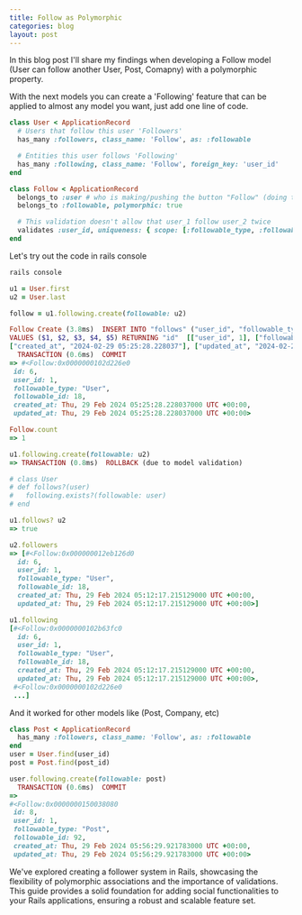 ```yaml
---
title: Follow as Polymorphic
categories: blog
layout: post
---
```


In this blog post I'll share my findings when developing a Follow model (User can follow another User, Post, Comapny) with a polymorphic property.

With the next models you can create a 'Following' feature that can be applied to almost any model you want, just add one line of code.

```ruby
class User < ApplicationRecord
  # Users that follow this user 'Followers'
  has_many :followers, class_name: 'Follow', as: :followable

  # Entities this user follows 'Following'
  has_many :following, class_name: 'Follow', foreign_key: 'user_id'
end

class Follow < ApplicationRecord
  belongs_to :user # who is making/pushing the button "Follow" (doing the following)
  belongs_to :followable, polymorphic: true

  # This validation doesn't allow that user_1 follow user_2 twice
  validates :user_id, uniqueness: { scope: [:followable_type, :followable_id] }
end
```
Let's try out the code in rails console

```ruby
rails console

u1 = User.first
u2 = User.last

follow = u1.following.create(followable: u2)

Follow Create (3.8ms)  INSERT INTO "follows" ("user_id", "followable_type", "followable_id", "created_at", "updated_at") 
VALUES ($1, $2, $3, $4, $5) RETURNING "id"  [["user_id", 1], ["followable_type", "User"], ["followable_id", 18], 
["created_at", "2024-02-29 05:25:28.228037"], ["updated_at", "2024-02-29 05:25:28.228037"]]
  TRANSACTION (0.6ms)  COMMIT
=> #<Follow:0x0000000102d226e0
 id: 6,
 user_id: 1,
 followable_type: "User",
 followable_id: 18,
 created_at: Thu, 29 Feb 2024 05:25:28.228037000 UTC +00:00,
 updated_at: Thu, 29 Feb 2024 05:25:28.228037000 UTC +00:00>

Follow.count
=> 1

u1.following.create(followable: u2)
=> TRANSACTION (0.8ms)  ROLLBACK (due to model validation)

# class User
# def follows?(user)
#   following.exists?(followable: user)
# end

u1.follows? u2
=> true

u2.followers
=> [#<Follow:0x000000012eb126d0
  id: 6,
  user_id: 1,
  followable_type: "User",
  followable_id: 18,
  created_at: Thu, 29 Feb 2024 05:12:17.215129000 UTC +00:00,
  updated_at: Thu, 29 Feb 2024 05:12:17.215129000 UTC +00:00>]

u1.following
[#<Follow:0x0000000102b63fc0
  id: 6,
  user_id: 1,
  followable_type: "User",
  followable_id: 18,
  created_at: Thu, 29 Feb 2024 05:12:17.215129000 UTC +00:00,
  updated_at: Thu, 29 Feb 2024 05:12:17.215129000 UTC +00:00>,
 #<Follow:0x0000000102d226e0
 ...]
```

And it worked for other models like (Post, Company, etc)

```ruby
class Post < ApplicationRecord
  has_many :followers, class_name: 'Follow', as: :followable
end
user = User.find(user_id)
post = Post.find(post_id)

user.following.create(followable: post)
  TRANSACTION (0.6ms)  COMMIT
=> 
#<Follow:0x0000000150038080
 id: 8,
 user_id: 1,
 followable_type: "Post",
 followable_id: 92,
 created_at: Thu, 29 Feb 2024 05:56:29.921783000 UTC +00:00,
 updated_at: Thu, 29 Feb 2024 05:56:29.921783000 UTC +00:00>

```
We've explored creating a follower system in Rails, showcasing the flexibility of polymorphic associations and the importance of validations. This guide provides a solid foundation for adding social functionalities to your Rails applications, ensuring a robust and scalable feature set.